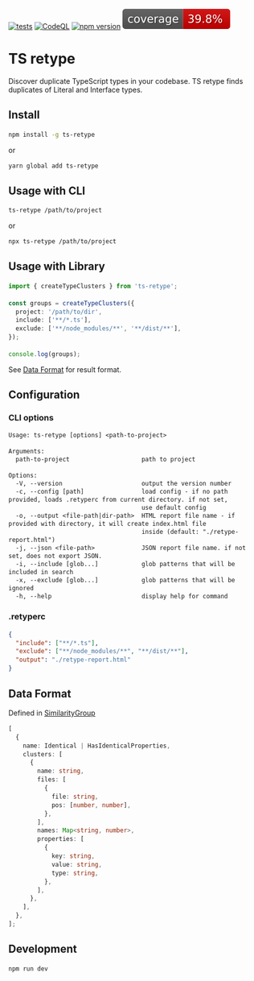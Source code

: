 [![tests](https://github.com/petlack/ts-retype/actions/workflows/run-tests.yml/badge.svg)](https://github.com/petlack/ts-retype/actions/workflows/run-tests.yml)
[![CodeQL](https://github.com/petlack/ts-retype/actions/workflows/github-code-scanning/codeql/badge.svg)](https://github.com/petlack/ts-retype/actions/workflows/github-code-scanning/codeql)
[![npm version](https://img.shields.io/npm/v/ts-retype.svg)](https://www.npmjs.com/package/ts-retype)
![coverage](https://raw.githubusercontent.com/petlack/ts-retype/gh-pages/badge-coverage.svg)

# TS retype

Discover duplicate TypeScript types in your codebase. TS retype finds duplicates of Literal and
Interface types.

## Install

```bash
npm install -g ts-retype
```

or

```bash
yarn global add ts-retype
```

## Usage with CLI

```bash
ts-retype /path/to/project
```

or

```bash
npx ts-retype /path/to/project
```

## Usage with Library

```typescript
import { createTypeClusters } from 'ts-retype';

const groups = createTypeClusters({
  project: '/path/to/dir',
  include: ['**/*.ts'],
  exclude: ['**/node_modules/**', '**/dist/**'],
});

console.log(groups);
```

See [Data Format](#data-format) for result format.

## Configuration

### CLI options

```console
Usage: ts-retype [options] <path-to-project>

Arguments:
  path-to-project                    path to project

Options:
  -V, --version                      output the version number
  -c, --config [path]                load config - if no path provided, loads .retyperc from current directory. if not set,
                                     use default config
  -o, --output <file-path|dir-path>  HTML report file name - if provided with directory, it will create index.html file
                                     inside (default: "./retype-report.html")
  -j, --json <file-path>             JSON report file name. if not set, does not export JSON.
  -i, --include [glob...]            glob patterns that will be included in search
  -x, --exclude [glob...]            glob patterns that will be ignored
  -h, --help                         display help for command
```

### .retyperc

```json
{
  "include": ["**/*.ts"],
  "exclude": ["**/node_modules/**", "**/dist/**"],
  "output": "./retype-report.html"
}
```

## Data Format

Defined in [SimilarityGroup](src/types.ts)

```typescript
[
  {
    name: Identical | HasIdenticalProperties,
    clusters: [
      {
        name: string,
        files: [
          {
            file: string,
            pos: [number, number],
          },
        ],
        names: Map<string, number>,
        properties: [
          {
            key: string,
            value: string,
            type: string,
          },
        ],
      },
    ],
  },
];
```

## Development

```bash
npm run dev
```
